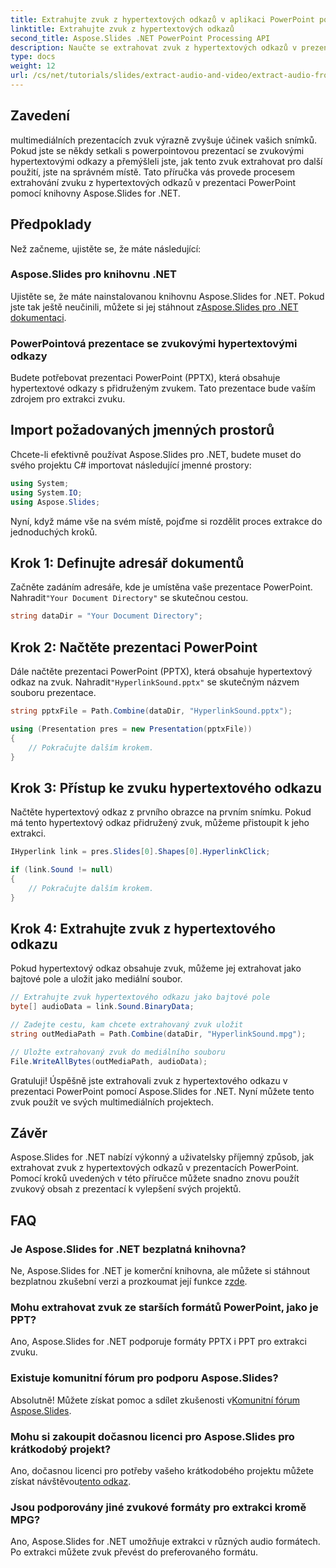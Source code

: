 ```yaml
---
title: Extrahujte zvuk z hypertextových odkazů v aplikaci PowerPoint pomocí Aspose.Slides
linktitle: Extrahujte zvuk z hypertextových odkazů
second_title: Aspose.Slides .NET PowerPoint Processing API
description: Naučte se extrahovat zvuk z hypertextových odkazů v prezentacích PowerPoint pomocí Aspose.Slides for .NET. Tento průvodce krok za krokem poskytuje jasné pokyny.
type: docs
weight: 12
url: /cs/net/tutorials/slides/extract-audio-and-video/extract-audio-from-hyperlinks/
---
```

## Zavedení

multimediálních prezentacích zvuk výrazně zvyšuje účinek vašich snímků. Pokud jste se někdy setkali s powerpointovou prezentací se zvukovými hypertextovými odkazy a přemýšleli jste, jak tento zvuk extrahovat pro další použití, jste na správném místě. Tato příručka vás provede procesem extrahování zvuku z hypertextových odkazů v prezentaci PowerPoint pomocí knihovny Aspose.Slides for .NET.

## Předpoklady

Než začneme, ujistěte se, že máte následující:

### Aspose.Slides pro knihovnu .NET

 Ujistěte se, že máte nainstalovanou knihovnu Aspose.Slides for .NET. Pokud jste tak ještě neučinili, můžete si jej stáhnout z[Aspose.Slides pro .NET dokumentaci](https://reference.aspose.com/slides/net/).

### PowerPointová prezentace se zvukovými hypertextovými odkazy

Budete potřebovat prezentaci PowerPoint (PPTX), která obsahuje hypertextové odkazy s přidruženým zvukem. Tato prezentace bude vaším zdrojem pro extrakci zvuku.

## Import požadovaných jmenných prostorů

Chcete-li efektivně používat Aspose.Slides pro .NET, budete muset do svého projektu C# importovat následující jmenné prostory:

```csharp
using System;
using System.IO;
using Aspose.Slides;
```

Nyní, když máme vše na svém místě, pojďme si rozdělit proces extrakce do jednoduchých kroků.

## Krok 1: Definujte adresář dokumentů

 Začněte zadáním adresáře, kde je umístěna vaše prezentace PowerPoint. Nahradit`"Your Document Directory"` se skutečnou cestou.

```csharp
string dataDir = "Your Document Directory";
```

## Krok 2: Načtěte prezentaci PowerPoint

 Dále načtěte prezentaci PowerPoint (PPTX), která obsahuje hypertextový odkaz na zvuk. Nahradit`"HyperlinkSound.pptx"` se skutečným názvem souboru prezentace.

```csharp
string pptxFile = Path.Combine(dataDir, "HyperlinkSound.pptx");

using (Presentation pres = new Presentation(pptxFile))
{
    // Pokračujte dalším krokem.
}
```

## Krok 3: Přístup ke zvuku hypertextového odkazu

Načtěte hypertextový odkaz z prvního obrazce na prvním snímku. Pokud má tento hypertextový odkaz přidružený zvuk, můžeme přistoupit k jeho extrakci.

```csharp
IHyperlink link = pres.Slides[0].Shapes[0].HyperlinkClick;

if (link.Sound != null)
{
    // Pokračujte dalším krokem.
}
```

## Krok 4: Extrahujte zvuk z hypertextového odkazu

Pokud hypertextový odkaz obsahuje zvuk, můžeme jej extrahovat jako bajtové pole a uložit jako mediální soubor.

```csharp
// Extrahujte zvuk hypertextového odkazu jako bajtové pole
byte[] audioData = link.Sound.BinaryData;

// Zadejte cestu, kam chcete extrahovaný zvuk uložit
string outMediaPath = Path.Combine(dataDir, "HyperlinkSound.mpg");

// Uložte extrahovaný zvuk do mediálního souboru
File.WriteAllBytes(outMediaPath, audioData);
```

Gratuluji! Úspěšně jste extrahovali zvuk z hypertextového odkazu v prezentaci PowerPoint pomocí Aspose.Slides for .NET. Nyní můžete tento zvuk použít ve svých multimediálních projektech.

## Závěr

Aspose.Slides for .NET nabízí výkonný a uživatelsky příjemný způsob, jak extrahovat zvuk z hypertextových odkazů v prezentacích PowerPoint. Pomocí kroků uvedených v této příručce můžete snadno znovu použít zvukový obsah z prezentací k vylepšení svých projektů.

## FAQ

### Je Aspose.Slides for .NET bezplatná knihovna?
 Ne, Aspose.Slides for .NET je komerční knihovna, ale můžete si stáhnout bezplatnou zkušební verzi a prozkoumat její funkce z[zde](https://releases.aspose.com/).

### Mohu extrahovat zvuk ze starších formátů PowerPoint, jako je PPT?
Ano, Aspose.Slides for .NET podporuje formáty PPTX i PPT pro extrakci zvuku.

### Existuje komunitní fórum pro podporu Aspose.Slides?
 Absolutně! Můžete získat pomoc a sdílet zkušenosti v[Komunitní fórum Aspose.Slides](https://forum.aspose.com/).

### Mohu si zakoupit dočasnou licenci pro Aspose.Slides pro krátkodobý projekt?
Ano, dočasnou licenci pro potřeby vašeho krátkodobého projektu můžete získat návštěvou[tento odkaz](https://purchase.aspose.com/temporary-license/).

### Jsou podporovány jiné zvukové formáty pro extrakci kromě MPG?
Ano, Aspose.Slides for .NET umožňuje extrakci v různých audio formátech. Po extrakci můžete zvuk převést do preferovaného formátu.